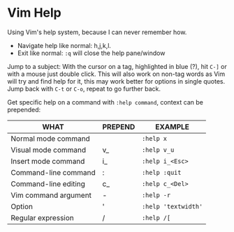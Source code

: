 # Vim Help

Using Vim's help system, because I can never remember how.

* Navigate help like normal: h,j,k,l.
* Exit like normal: `:q` will close the help pane/window

Jump to a subject: With the cursor on a tag, highlighted in blue (?), hit `C-]` or with a mouse just double click. This will also work on non-tag words as Vim will try and find help for it, this may work better for options in single quotes.
Jump back with `C-t` or `C-o`, repeat to go further back.

Get specific help on a command with `:help command`, context can be prepended:

|WHAT|PREPEND|EXAMPLE|
|----|-------|-------|
|Normal mode command|                  |`:help x`|
|Visual mode command|         v_       |`:help v_u`|
|Insert mode command|         i_       |`:help i_<Esc>`|
|Command-line command|        :        |`:help :quit`|
|Command-line editing|        c_       |`:help c_<Del>`|
|Vim command argument|        -        |`:help -r`|
|Option              |       '         |`:help 'textwidth'`|
|Regular expression  |       /         |`:help /[`|
